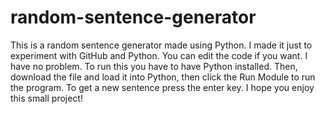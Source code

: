 # random-sentence-generator
This is a random sentence generator made using Python. 
I made it just to experiment with GitHub and Python.
You can edit the code if you want. I have no problem. 
To run this you have to have Python installed.
Then, download the file and load it into Python, then click the Run Module to run the program.
To get a new sentence press the enter key.
I hope you enjoy this small project!
